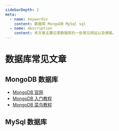```yaml
---
sidebarDepth: 2
meta:
  - name: keywordsv
    content: 数据库 MongoDB MySql sql
  - name: description
    content: 本文章主要记录数据库的一些常见网站以及博客。
---
```



# 数据库常见文章


## MongoDB 数据库

- [MongoDB 官网](https://www.mongodb.com/)
- [MongoDB 入门教程](https://www.yiibai.com/mongodb/mongodb_quick_guide.html)
- [MongoDB 菜鸟教程](http://www.runoob.com/mongodb/mongodb-tutorial.html)


## MySql 数据库

